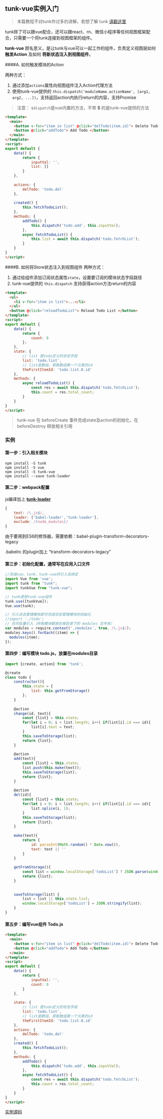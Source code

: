 ## tunk-vue实例入门

> 本篇教程不对tunk作过多的讲解，若想了解 tunk [请戳这里]()

tunk除了可以跟vue配合，还可以跟react、rn、微信小程序等任何视图框架配合，只需要一个将tunk连接到视图框架的组件。

**tunk-vue** 顾名思义，是让tunk与vue可以一起工作的组件，负责定义视图层如何 **触发Action** 及如何 **将新状态注入到视图组件**。

####A. 如何触发模块的Action

两种方式：

1. 通过添加`actions`属性向视图组件注入Action代理方法
2. 使用tunk-vue提供的 `this.dispatch('moduleName.actionName', [arg1, arg2, ...])`，支持返回action内执行return的内容，支持Promise 

> 注意： `$dispatch`是vue内置的方法，不带 **$** 的是tunk-vue提供的方法

````html
<template>
  <main>
  	<button v-for="item in list" @click="delTodo(item.id)"> Delete Todo </button>
  	<button @click="addTodo"> Add Todo </button>
  </main>
</template>
<script>
export default {
	data() {
		return {
			inputVal: '',
			list: []
		}
	},
	
	actions: {
		delTodo: 'todo.del'
	},
	
	created() {
		this.fetchTodoList();
	},
	methods: {
		addTodo() {
			this.dispatch('todo.add', this.inputVal);
		},
		async fetchTodoList() {
			this.list = await this.dispatch('todo.fetchList');
		}
	}
}
</script>

````

####B. 如何将Store状态注入到视图组件
两种方式：

1. 通过给组件添加订阅状态属性`state`，设置要订阅的模块状态字段路径
2. tunk-vue提供的 `this.dispatch` 支持获得action方法return的内容

````html
<template>
  <ul>
  	<li v-for="item in list">...</li>
  </ul>
  <button @click="reloadTodoList"> Reload Todo List </button>
</template>
<script>
export default {
	data() {
		return {
			count: 0
		};
	},
	state: {
		// list 是todo定义的状态字段
		list: 'todo.list',
		// list是数组，获取数组第一个元素的id
		theFirstItemId: 'todo.list.0.id'
	},
	methods: {
		async reloadTodoList() {
			const res = await this.dispatch('todo.fetchList');
			this.count = res.total_count;
		}
	}
}
</script>

````

> tunk-vue 在 beforeCreate 事件完成state及action的初始化，在 beforeDestroy 释放相关引用 
> 


### 实例

#### 第一步：引入相关模块
````shell
npm install -S tunk
npm install -S vue
npm install -S tunk-vue
npm install --save tunk-loader
````

#### 第二步：webpack配置
js编译加上 **[tunk-loader]()**

````javascript
{
    test: /\.js$/,
    loader: ['babel-loader','tunk-loader'],
    exclude: /(node_modules)/
}
````

由于要用到ES6的修饰器，需要依赖：babel-plugin-transform-decorators-legacy
 
.babelrc 的plugin加上 “transform-decorators-legacy”

#### 第三步：初始化配置，通常写在应用入口文件

````javascript
//完成vue、tunk、tunk-vue的引入及绑定
import Vue from 'vue';
import tunk from "tunk";
import tunkVue from "tunk-vue";

// tunk使用tunk-vue组件
tunk.use([tunkVue]);
Vue.use(tunk);

// 引入状态管理模块即可完成状态管理模块的初始化
//import './todo';
// 也可批量引入（所有模块都放在根目录下的 modules 文件夹）
var modules = require.context('./modules', true, /\.js$/);
modules.keys().forEach((item) => {
  modules(item);
});
````

#### 第四步：编写模块 todo.js，放置在modules目录

````javascript
import {create, action} from 'tunk';

@create
class todo {
	constructor(){
		this.state = {
			list: this.getFromStorage()
		};
	}
	
	@action
	change(id, text){
		const {list} = this.state;
		for(let i = 0; i < list.length; i++) if(list[i].id === id){
			list[i].text = text;
		}
		this.saveToStorage(list);
		return {list};
	}
	
	@action
	add(text){
		const {list} = this.state;
		list.push(this.make(text));
		this.saveToStorage(list);
		return {list};
	}
	
	@action
	del(id){
		const {list} = this.state;
		for(let i = 0; i < list.length; i++) if(list[i].id === id){
			list.splice(i, 1);
		}
		this.saveToStorage(list);
		return {list};
	}
	
	make(text){
		return {
			id: parseInt(Math.random() * Date.now()),
			text: text || ''
		}
	}
	
	getFromStorage(){
		const list = window.localStorage['todoList'] ? JSON.parse(window.localStorage['todoList']) : [this.make()];
		return {list};
	}
	
	
	saveToStorage(list) {
		list = list || this.state.list;
		window.localStorage['todoList'] = JSON.stringify(list);
	}
}
````

#### 第五步：编写vue组件 Todo.js

````html
<template>
  <main>
  	<button v-for="item in list" @click="delTodo(item.id)"> Delete Todo </button>
  	<button @click="addTodo"> Add Todo </button>
  </main>
</template>
<script>
export default {
	data() {
		return {
			inputVal: '',
			count: 0
		}
	},
	
	state: {
		// list 是todo定义的状态字段
		list: 'todo.list',
		// list是数组，获取数组第一个元素的id
		theFirstItemId: 'todo.list.0.id'
	},
	actions: {
		delTodo: 'todo.del'
	},
	created() {
		this.fetchTodoList();
	},
	methods: {
		addTodo() {
			this.dispatch('todo.add', this.inputVal);
		},
		async fetchTodoList() {
			const res = await this.dispatch('todo.fetchList');
			this.count = res.total_count;
		}
	}
}
</script>

````

[实例源码](https://github.com/tunkjs/examples)

















